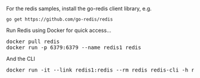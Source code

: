 For the redis samples, install the go-redis client library, e.g.

`go get https://github.com/go-redis/redis`

Run Redis using Docker for quick access...

<pre>
docker pull redis
docker run -p 6379:6379 --name redis1 redis
</pre>

And the CLI

<pre>
docker run -it --link redis1:redis --rm redis redis-cli -h redis -p 6379
</pre>